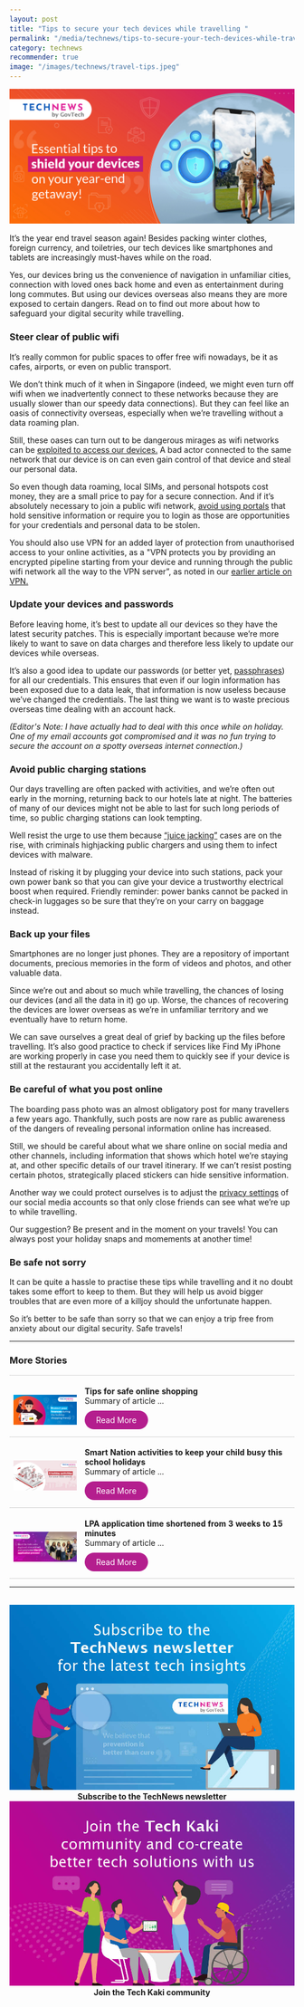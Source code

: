 ```yaml
---
layout: post
title: "Tips to secure your tech devices while travelling "
permalink: "/media/technews/tips-to-secure-your-tech-devices-while-travelling"
category: technews
recommender: true
image: "/images/technews/travel-tips.jpeg"
---
```


![techy travel tips](/images/technews/travel-tips.jpeg)

It’s the year end travel season again! Besides packing winter clothes, foreign currency, and toiletries, our tech devices like smartphones and tablets are increasingly must-haves while on the road. 

Yes, our devices bring us the convenience of navigation in unfamiliar cities, connection with loved ones back home and even as entertainment during long commutes. But using our devices overseas also means they are more exposed to certain dangers. Read on to find out more about how to safeguard your digital security while travelling.

### Steer clear of public wifi
It’s really common for public spaces to offer free wifi nowadays, be it as cafes, airports, or even on public transport. 

We don’t think much of it when in Singapore (indeed, we might even turn off wifi when we inadvertently connect to these networks because they are usually slower than our speedy data connections). But they can feel like an oasis of connectivity overseas, especially when we’re travelling without a data roaming plan. 

Still, these oases can turn out to be dangerous mirages as wifi networks can be [exploited to access our devices.](https://www.tech.gov.sg/images/technews/can-an-app-exploit-my-wifi) A bad actor connected to the same network that our device is on can even gain control of that device and steal our personal data. 

So even though data roaming, local SIMs, and personal hotspots cost money, they are a small price to pay for a secure connection. And if it’s absolutely necessary to join a public wifi network, [avoid using portals](https://sg.norton.com/blog/privacy/stay-safe-on-public-wi-fi-when-you-travel#:~:text=Anybody%20on%20the%20same%20network,software%20kits%20to%20capture%20yours) that hold sensitive information or require you to login as those are opportunities for your credentials and personal data to be stolen. 

You should also use VPN for an added layer of protection from unauthorised access to your online activities, as a "VPN protects you by providing an encrypted pipeline starting from your device and running through the public wifi network all the way to the VPN server”, as noted in our [earlier article on VPN.](https://www.tech.gov.sg/media/technews/this-is-why-you-need-a-vpn)

### Update your devices and passwords 
Before leaving home, it’s best to update all our devices so they have the latest security patches. This is especially important because we’re more likely to want to save on data charges and therefore less likely to update our devices while overseas. 

It’s also a good idea to update our passwords (or better yet, [passphrases](https://www.tech.gov.sg/media/technews/why-passphases-are-much-more-secure-than-passwords)) for all our credentials. This ensures that even if our login information has been exposed due to a data leak, that information is now useless because we’ve changed the credentials. The last thing we want is to waste precious overseas time dealing with an account hack. 

*(Editor's Note: I have actually had to deal with this once while on holiday. One of my email accounts got compromised and it was no fun trying to secure the account on a spotty overseas internet connection.)*

### Avoid public charging stations 

Our days travelling are often packed with activities, and we’re often out early in the morning, returning back to our hotels late at night. The batteries of many of our devices might not be able to last for such long periods of time, so public charging stations can look tempting. 

Well resist the urge to use them because [“juice jacking”](https://www.cnbc.com/2023/04/10/fbi-says-you-shouldnt-use-public-phone-charging-stations.html#:~:text=“Avoid%20using%20free%20charging%20stations,use%20an%20electrical%20outlet%20instead.”) cases are on the rise, with criminals highjacking public chargers and using them to infect devices with malware. 

Instead of risking it by plugging your device into such stations, pack your own power bank so that you can give your device a trustworthy electrical boost when required. Friendly reminder: power banks cannot be packed in check-in luggages so be sure that they’re on your carry on baggage instead. 

### Back up your files
Smartphones are no longer just phones. They are a repository of important documents, precious memories in the form of videos and photos, and other valuable data. 

Since we’re out and about so much while travelling, the chances of losing our devices (and all the data in it) go up. Worse, the chances of recovering the devices are lower overseas as we’re in unfamiliar territory and we eventually have to return home. 

We can save ourselves a great deal of grief by backing up the files before travelling. It’s also good practice to check if services like Find My iPhone are working properly in case you need them to quickly see if your device is still at the restaurant you accidentally left it at. 

### Be careful of what you post online
The boarding pass photo was an almost obligatory post for many travellers a few years ago. Thankfully, such posts are now rare as public awareness of the dangers of revealing personal information online has increased. 

Still, we should be careful about what we share online on social media and other channels, including information that shows which hotel we’re staying at, and other specific details of our travel itinerary. If we can’t resist posting certain photos, strategically placed stickers can hide sensitive information. 

Another way we could protect ourselves is to adjust the [privacy settings](https://www.channelnewsasia.com/commentary/youth-travel-holiday-vacation-accident-risk-safety-3635906) of our social media accounts so that only close friends can see what we’re up to while travelling. 

Our suggestion? Be present and in the moment on your travels! You can always post your holiday snaps and momements at another time! 

### Be safe not sorry
It can be quite a hassle to practise these tips while travelling and it no doubt takes some effort to keep to them. But they will help us avoid bigger troubles that are even more of a killjoy should the unfortunate happen. 

So it’s better to be safe than sorry so that we can enjoy a trip free from anxiety about our digital security. Safe travels!

---

### More Stories

<table>
<tbody><tr>
      <td style="width:25%; border-top:0.75px solid lightgrey; border-bottom:0.75px solid lightgrey;">	
            <br><img src="/images/technews/shopping-frenzy2.jpeg">
        </td>
        <td style="border-top:0.75px solid lightgrey; border-bottom:0.75px solid lightgrey;">
            <br><b>Tips for safe online shopping</b>
            <br>Summary of article ...
	    <br><br><a href="https://www.tech.gov.sg/media/technews/tips-for-safe-online-shopping" target="_blank" style="background-color: #B41E8E; color: white; text-decoration: none; border-radius: 100px; padding-left: 20px; padding-right: 20px; padding-top:8px; padding-bottom:8px">Read More</a><br><br>
        </td>
    </tr> 
<tr>
      <td style="width:25%; border-top:0.75px solid lightgrey; border-bottom:0.75px solid lightgrey;">	
            <br><img src="/images/technews/holiday-activities.jpeg">
        </td>
        <td style="border-top:0.75px solid lightgrey; border-bottom:0.75px solid lightgrey;">
            <br><b>Smart Nation activities to keep your child busy this school holidays</b>
            <br>Summary of article ...
	    <br><br><a href="https://www.tech.gov.sg/media/technews/smart-nation-activities-this-school-holidays" target="_blank" style="background-color: #B41E8E; color: white; text-decoration: none; border-radius: 100px; padding-left: 20px; padding-right: 20px; padding-top:8px; padding-bottom:8px">Read More</a><br><br>
        </td>
    </tr> 
<tr>
     <td style="width:25%; border-top:0.75px solid lightgrey; border-bottom:0.75px solid lightgrey;">	
            <br><img src="/images/technews/team-lpa.jpeg">
        </td>
        <td style="border-top:0.75px solid lightgrey; border-bottom:0.75px solid lightgrey;">
            <br><b>LPA application time shortened from 3 weeks to 15 minutes</b>
            <br>Summary of article ...
	    <br><br><a href="https://www.tech.gov.sg/media/technews/lasting-power-of-attoney-application-time-shortened-from-3-weeks-to-15-minutes" target="_blank" style="background-color: #B41E8E; color: white; text-decoration: none; border-radius: 100px; padding-left: 20px; padding-right: 20px; padding-top:8px; padding-bottom:8px">Read More</a><br><br>
        </td>
    </tr>	
	</tbody></table>


---
<br>

<div class="row">
  <div class="col" style="text-align: center">
    <a href="https://go.gov.sg/tnblog-to-tnsub" target="_blank">	 	    
      <img src="/images/technews/TN_footer.png" alt="Subscribe to the TechNews newsletter" /></a>
    <figcaption><b>Subscribe to the TechNews newsletter</b></figcaption>
  </div>

  <div class="col" style="text-align: center">
    <a href="https://go.gov.sg/tnblog-to-tkcommunity" target="_blank">		  
      <img src="/images/technews/TK_footer.png" alt="Join the Tech Kaki community" /></a>
    <figcaption><b>Join the Tech Kaki community</b></figcaption>
  </div>

